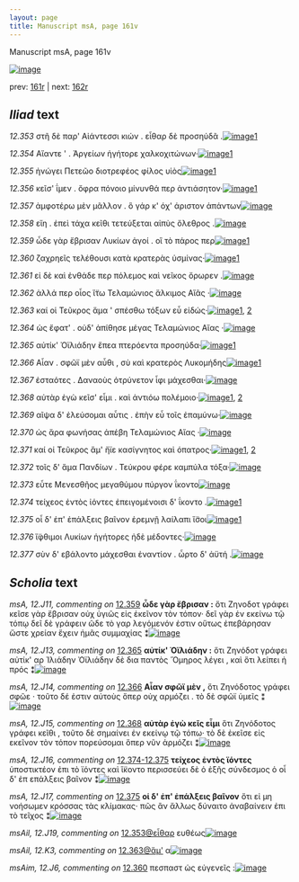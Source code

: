 ```yaml
---
layout: page
title: Manuscript msA, page 161v
---
```


Manuscript msA, page 161v

[![image](http://www.homermultitext.org/iipsrv?OBJ=IIP,1.0&FIF=/project/homer/pyramidal/deepzoom/hmt/vaimg/2017a/VA161VN_0663.tif&WID=100&CVT=JPEG)](http://www.homermultitext.org/ict2/?urn=urn:cite2:hmt:vaimg.2017a:VA161VN_0663)

prev:  [161r](../161r/) | next:  [162r](../162r/)

## *Iliad* text

*12.353* <a id="12.353"/> στῆ δὲ παρ' Αἰάντεσσι κιών . εἶθαρ δὲ προσηύδᾶ .[![image](http://www.homermultitext.org/iipsrv?OBJ=IIP,1.0&FIF=/project/homer/pyramidal/deepzoom/hmt/vaimg/2017a/VA161VN_0663.tif&RGN=0.478,0.2222,0.419,0.021&WID=1000&CVT=JPEG)](http://www.homermultitext.org/ict2/?urn=urn:cite2:hmt:vaimg.2017a:VA161VN_0663@0.478,0.2222,0.419,0.021)[1](#msAil_12.J19)

*12.354* <a id="12.354"/> Αἴαντε ' . Ἀργείων ἡγήτορε χαλκοχιτώνων·[![image](http://www.homermultitext.org/iipsrv?OBJ=IIP,1.0&FIF=/project/homer/pyramidal/deepzoom/hmt/vaimg/2017a/VA161VN_0663.tif&RGN=0.477,0.2417,0.398,0.0248&WID=1000&CVT=JPEG)](http://www.homermultitext.org/ict2/?urn=urn:cite2:hmt:vaimg.2017a:VA161VN_0663@0.477,0.2417,0.398,0.0248)[1](#msAil_12.K2)

*12.355* <a id="12.355"/> ἠνώγει Πετεῶο διοτρεφέος φίλος υἱὸς[![image](http://www.homermultitext.org/iipsrv?OBJ=IIP,1.0&FIF=/project/homer/pyramidal/deepzoom/hmt/vaimg/2017a/VA161VN_0663.tif&RGN=0.481,0.2613,0.35,0.024&WID=1000&CVT=JPEG)](http://www.homermultitext.org/ict2/?urn=urn:cite2:hmt:vaimg.2017a:VA161VN_0663@0.481,0.2613,0.35,0.024)[1](#msAil_12.J20)

*12.356* <a id="12.356"/> κεῖσ' ΐμεν . ὄφρα πόνοιο μίνυνθά περ ἀντιάσητον·[![image](http://www.homermultitext.org/iipsrv?OBJ=IIP,1.0&FIF=/project/homer/pyramidal/deepzoom/hmt/vaimg/2017a/VA161VN_0663.tif&RGN=0.483,0.2815,0.425,0.0218&WID=1000&CVT=JPEG)](http://www.homermultitext.org/ict2/?urn=urn:cite2:hmt:vaimg.2017a:VA161VN_0663@0.483,0.2815,0.425,0.0218)[1](#msAil_12.J21)

*12.357* <a id="12.357"/> ἀμφοτέρω μὲν μᾶλλον . ὃ γάρ κ' όχ' άριστον ἁπάντων[![image](http://www.homermultitext.org/iipsrv?OBJ=IIP,1.0&FIF=/project/homer/pyramidal/deepzoom/hmt/vaimg/2017a/VA161VN_0663.tif&RGN=0.483,0.298,0.424,0.0233&WID=1000&CVT=JPEG)](http://www.homermultitext.org/ict2/?urn=urn:cite2:hmt:vaimg.2017a:VA161VN_0663@0.483,0.298,0.424,0.0233)

*12.358* <a id="12.358"/> εἴη . ἐπεὶ τάχα κεῖθι τετεύξεται αἰπὺς ὄλεθρος .[![image](http://www.homermultitext.org/iipsrv?OBJ=IIP,1.0&FIF=/project/homer/pyramidal/deepzoom/hmt/vaimg/2017a/VA161VN_0663.tif&RGN=0.481,0.3183,0.419,0.0233&WID=1000&CVT=JPEG)](http://www.homermultitext.org/ict2/?urn=urn:cite2:hmt:vaimg.2017a:VA161VN_0663@0.481,0.3183,0.419,0.0233)

*12.359* <a id="12.359"/> ὧδε γὰρ ἔβρισαν Λυκίων ἀγοί . οἳ τὸ πάρος περ[![image](http://www.homermultitext.org/iipsrv?OBJ=IIP,1.0&FIF=/project/homer/pyramidal/deepzoom/hmt/vaimg/2017a/VA161VN_0663.tif&RGN=0.462,0.3371,0.428,0.0233&WID=1000&CVT=JPEG)](http://www.homermultitext.org/ict2/?urn=urn:cite2:hmt:vaimg.2017a:VA161VN_0663@0.462,0.3371,0.428,0.0233)[1](#msA_12.J11)

*12.360* <a id="12.360"/> ζαχρηεῖς τελέθουσι κατὰ κρατερὰς ὑσμίνας·[![image](http://www.homermultitext.org/iipsrv?OBJ=IIP,1.0&FIF=/project/homer/pyramidal/deepzoom/hmt/vaimg/2017a/VA161VN_0663.tif&RGN=0.479,0.3574,0.44,0.024&WID=1000&CVT=JPEG)](http://www.homermultitext.org/ict2/?urn=urn:cite2:hmt:vaimg.2017a:VA161VN_0663@0.479,0.3574,0.44,0.024)[1](#msAim_12.J6)

*12.361* <a id="12.361"/> εἰ δὲ καὶ ἐνθάδε περ πόλεμος καὶ νεῖκος ὄρωρεν .[![image](http://www.homermultitext.org/iipsrv?OBJ=IIP,1.0&FIF=/project/homer/pyramidal/deepzoom/hmt/vaimg/2017a/VA161VN_0663.tif&RGN=0.481,0.3746,0.445,0.021&WID=1000&CVT=JPEG)](http://www.homermultitext.org/ict2/?urn=urn:cite2:hmt:vaimg.2017a:VA161VN_0663@0.481,0.3746,0.445,0.021)

*12.362* <a id="12.362"/> ἀλλά περ οἶος ἴ̈τω Τελαμώνιος ἄλκιμος Αἴᾶς ·[![image](http://www.homermultitext.org/iipsrv?OBJ=IIP,1.0&FIF=/project/homer/pyramidal/deepzoom/hmt/vaimg/2017a/VA161VN_0663.tif&RGN=0.478,0.3919,0.425,0.0255&WID=1000&CVT=JPEG)](http://www.homermultitext.org/ict2/?urn=urn:cite2:hmt:vaimg.2017a:VA161VN_0663@0.478,0.3919,0.425,0.0255)

*12.363* <a id="12.363"/> καί οἱ Τεῦκρος ἅμα ' σπέσθω τόξων εὖ εἰδώς·[![image](http://www.homermultitext.org/iipsrv?OBJ=IIP,1.0&FIF=/project/homer/pyramidal/deepzoom/hmt/vaimg/2017a/VA161VN_0663.tif&RGN=0.476,0.4114,0.403,0.024&WID=1000&CVT=JPEG)](http://www.homermultitext.org/ict2/?urn=urn:cite2:hmt:vaimg.2017a:VA161VN_0663@0.476,0.4114,0.403,0.024)[1](#msAil_12.K3), [2](#msA_12.J12)

*12.364* <a id="12.364"/> ὡς ἔφατ' . οὐδ' ἀπίθησε μέγας Τελαμώνιος Αἴας ·[![image](http://www.homermultitext.org/iipsrv?OBJ=IIP,1.0&FIF=/project/homer/pyramidal/deepzoom/hmt/vaimg/2017a/VA161VN_0663.tif&RGN=0.471,0.4294,0.456,0.024&WID=1000&CVT=JPEG)](http://www.homermultitext.org/ict2/?urn=urn:cite2:hmt:vaimg.2017a:VA161VN_0663@0.471,0.4294,0.456,0.024)

*12.365* <a id="12.365"/> αὐτίκ' Ὀϊλιάδην ἔπεα πτερόεντα προσηύδα·[![image](http://www.homermultitext.org/iipsrv?OBJ=IIP,1.0&FIF=/project/homer/pyramidal/deepzoom/hmt/vaimg/2017a/VA161VN_0663.tif&RGN=0.458,0.4489,0.445,0.0195&WID=1000&CVT=JPEG)](http://www.homermultitext.org/ict2/?urn=urn:cite2:hmt:vaimg.2017a:VA161VN_0663@0.458,0.4489,0.445,0.0195)[1](#msA_12.J13)

*12.366* <a id="12.366"/> Αἶαν . σφῶϊ μὲν αὖθι , σὺ καὶ κρατερὸς Λυκομήδης[![image](http://www.homermultitext.org/iipsrv?OBJ=IIP,1.0&FIF=/project/homer/pyramidal/deepzoom/hmt/vaimg/2017a/VA161VN_0663.tif&RGN=0.466,0.4662,0.455,0.024&WID=1000&CVT=JPEG)](http://www.homermultitext.org/ict2/?urn=urn:cite2:hmt:vaimg.2017a:VA161VN_0663@0.466,0.4662,0.455,0.024)[1](#msA_12.J14)

*12.367* <a id="12.367"/> ἑσταότες . Δαναοὺς ὀτρύνετον ἶφι μάχεσθαι·[![image](http://www.homermultitext.org/iipsrv?OBJ=IIP,1.0&FIF=/project/homer/pyramidal/deepzoom/hmt/vaimg/2017a/VA161VN_0663.tif&RGN=0.477,0.4842,0.397,0.0255&WID=1000&CVT=JPEG)](http://www.homermultitext.org/ict2/?urn=urn:cite2:hmt:vaimg.2017a:VA161VN_0663@0.477,0.4842,0.397,0.0255)

*12.368* <a id="12.368"/> αὐτὰρ ἐγὼ κεῖσ' εἶμι . καὶ ἀντιόω πολέμοιο·[![image](http://www.homermultitext.org/iipsrv?OBJ=IIP,1.0&FIF=/project/homer/pyramidal/deepzoom/hmt/vaimg/2017a/VA161VN_0663.tif&RGN=0.46,0.5045,0.42,0.024&WID=1000&CVT=JPEG)](http://www.homermultitext.org/ict2/?urn=urn:cite2:hmt:vaimg.2017a:VA161VN_0663@0.46,0.5045,0.42,0.024)[1](#msA_12.J15), [2](#msAil_12.J22)

*12.369* <a id="12.369"/> αῖψα δ' ἐλεύσομαι αὖτις . ἐπὴν εὖ τοῖς ἐπαμύνω·[![image](http://www.homermultitext.org/iipsrv?OBJ=IIP,1.0&FIF=/project/homer/pyramidal/deepzoom/hmt/vaimg/2017a/VA161VN_0663.tif&RGN=0.479,0.5225,0.426,0.021&WID=1000&CVT=JPEG)](http://www.homermultitext.org/ict2/?urn=urn:cite2:hmt:vaimg.2017a:VA161VN_0663@0.479,0.5225,0.426,0.021)

*12.370* <a id="12.370"/> ὡς ἄρα φωνήσας ἀπέβη Τελαμώνιος Αἴας ·[![image](http://www.homermultitext.org/iipsrv?OBJ=IIP,1.0&FIF=/project/homer/pyramidal/deepzoom/hmt/vaimg/2017a/VA161VN_0663.tif&RGN=0.476,0.5428,0.403,0.024&WID=1000&CVT=JPEG)](http://www.homermultitext.org/ict2/?urn=urn:cite2:hmt:vaimg.2017a:VA161VN_0663@0.476,0.5428,0.403,0.024)

*12.371* <a id="12.371"/> καί οἱ Τεῦκρος ἅμ' ἤϊε κασίγνητος καὶ όπατρος·[![image](http://www.homermultitext.org/iipsrv?OBJ=IIP,1.0&FIF=/project/homer/pyramidal/deepzoom/hmt/vaimg/2017a/VA161VN_0663.tif&RGN=0.456,0.5601,0.477,0.0225&WID=1000&CVT=JPEG)](http://www.homermultitext.org/ict2/?urn=urn:cite2:hmt:vaimg.2017a:VA161VN_0663@0.456,0.5601,0.477,0.0225)[1](#msAim_12.J7), [2](#msAil_12.J23)

*12.372* <a id="12.372"/> τοῖς δ' ἅμα Πανδίων . Τεύκρου φέρε καμπύλα τόξα·[![image](http://www.homermultitext.org/iipsrv?OBJ=IIP,1.0&FIF=/project/homer/pyramidal/deepzoom/hmt/vaimg/2017a/VA161VN_0663.tif&RGN=0.479,0.5796,0.457,0.0308&WID=1000&CVT=JPEG)](http://www.homermultitext.org/ict2/?urn=urn:cite2:hmt:vaimg.2017a:VA161VN_0663@0.479,0.5796,0.457,0.0308)

*12.373* <a id="12.373"/> εὖτε Μενεσθῆος μεγαθύμου πύργον ΐκοντο[![image](http://www.homermultitext.org/iipsrv?OBJ=IIP,1.0&FIF=/project/homer/pyramidal/deepzoom/hmt/vaimg/2017a/VA161VN_0663.tif&RGN=0.48,0.5983,0.394,0.0218&WID=1000&CVT=JPEG)](http://www.homermultitext.org/ict2/?urn=urn:cite2:hmt:vaimg.2017a:VA161VN_0663@0.48,0.5983,0.394,0.0218)

*12.374* <a id="12.374"/> τείχεος ἐντὸς ἰόντες ἐπειγομένοισι δ' ΐκοντο .[![image](http://www.homermultitext.org/iipsrv?OBJ=IIP,1.0&FIF=/project/homer/pyramidal/deepzoom/hmt/vaimg/2017a/VA161VN_0663.tif&RGN=0.48,0.6156,0.418,0.024&WID=1000&CVT=JPEG)](http://www.homermultitext.org/ict2/?urn=urn:cite2:hmt:vaimg.2017a:VA161VN_0663@0.48,0.6156,0.418,0.024)[1](#msAil_12.J24)

*12.375* <a id="12.375"/> οἷ δ' ἐπ' ἐπάλξεις βαῖνον ἐρεμνῇ λαίλαπι ἴ̈σοι[![image](http://www.homermultitext.org/iipsrv?OBJ=IIP,1.0&FIF=/project/homer/pyramidal/deepzoom/hmt/vaimg/2017a/VA161VN_0663.tif&RGN=0.476,0.6336,0.439,0.027&WID=1000&CVT=JPEG)](http://www.homermultitext.org/ict2/?urn=urn:cite2:hmt:vaimg.2017a:VA161VN_0663@0.476,0.6336,0.439,0.027)[1](#msA_12.J17)

*12.376* <a id="12.376"/> ἴ̈φθιμοι Λυκίων ἡγήτορες ἠδὲ μέδοντες·[![image](http://www.homermultitext.org/iipsrv?OBJ=IIP,1.0&FIF=/project/homer/pyramidal/deepzoom/hmt/vaimg/2017a/VA161VN_0663.tif&RGN=0.483,0.6547,0.403,0.024&WID=1000&CVT=JPEG)](http://www.homermultitext.org/ict2/?urn=urn:cite2:hmt:vaimg.2017a:VA161VN_0663@0.483,0.6547,0.403,0.024)

*12.377* <a id="12.377"/> σὺν δ' εβάλοντο μάχεσθαι ἐναντίον . ὦρτο δ' ἀϋτή .[![image](http://www.homermultitext.org/iipsrv?OBJ=IIP,1.0&FIF=/project/homer/pyramidal/deepzoom/hmt/vaimg/2017a/VA161VN_0663.tif&RGN=0.484,0.6704,0.432,0.027&WID=1000&CVT=JPEG)](http://www.homermultitext.org/ict2/?urn=urn:cite2:hmt:vaimg.2017a:VA161VN_0663@0.484,0.6704,0.432,0.027)

## *Scholia* text

*msA, 12.J11, commenting on* [12.359](#12.359)  <a id="msA_12.J11"/> **ὧδε γὰρ ἔβρισαν :** ὅτι Ζηνοδοτ γράφει κεῖσε γὰρ ἔβρισαν οὐχ ὑγιῶς εἰς ἐκεῖνον τὸν τόπον· δεῖ γὰρ ἐν εκείνω τῷ τόπῳ δεῖ δὲ γράφειν ῶδε τὸ γαρ λεγόμενόν ἐστιν οὕτως ἐπεβάρησαν ὥστε χρείαν ἔχειν ἡμᾶς συμμαχίας ⁑[![image](http://www.homermultitext.org/iipsrv?OBJ=IIP,1.0&FIF=/project/homer/pyramidal/deepzoom/hmt/vaimg/2017a/VA161VN_0663.tif&RGN=0.216,0.3356,0.223,0.0766&WID=1000&CVT=JPEG)](http://www.homermultitext.org/ict2/?urn=urn:cite2:hmt:vaimg.2017a:VA161VN_0663@0.216,0.3356,0.223,0.0766)

*msA, 12.J13, commenting on* [12.365](#12.365)  <a id="msA_12.J13"/> **αὐτίκ' Ὀϊλιάδην :** ὅτι Ζηνόδοτ γράφει αὐτίκ' αρ Ἰλιάδην Ὀϊλιάδην δὲ δια παντὸς Ὅμηρος λέγει , καὶ ὅτι λείπει ἡ πρός ⁑[![image](http://www.homermultitext.org/iipsrv?OBJ=IIP,1.0&FIF=/project/homer/pyramidal/deepzoom/hmt/vaimg/2017a/VA161VN_0663.tif&RGN=0.215,0.4377,0.221,0.0548&WID=1000&CVT=JPEG)](http://www.homermultitext.org/ict2/?urn=urn:cite2:hmt:vaimg.2017a:VA161VN_0663@0.215,0.4377,0.221,0.0548)

*msA, 12.J14, commenting on* [12.366](#12.366)  <a id="msA_12.J14"/> **Αἶαν σφῶϊ μὲν ,** ὅτι Ζηνόδοτος γράφει σφῶε · τοῦτο δέ ἐστιν αὐτοὺς ὅπερ οὐχ αρμόζει . τὸ δὲ σφῶϊ ὑμεῖς ⁑[![image](http://www.homermultitext.org/iipsrv?OBJ=IIP,1.0&FIF=/project/homer/pyramidal/deepzoom/hmt/vaimg/2017a/VA161VN_0663.tif&RGN=0.212,0.4872,0.225,0.039&WID=1000&CVT=JPEG)](http://www.homermultitext.org/ict2/?urn=urn:cite2:hmt:vaimg.2017a:VA161VN_0663@0.212,0.4872,0.225,0.039)

*msA, 12.J15, commenting on* [12.368](#12.368)  <a id="msA_12.J15"/> **αὐτὰρ ἐγὼ κεῖς εἶμι** ὅτι Ζηνόδοτος γράφει κεῖθι , τοῦτο δὲ σημαίνει ἐν εκείνῳ τῷ τόπω· τὸ δὲ ἐκεῖσε εἰς εκεῖνον τὸν τόπον πορεύσομαι ὅπερ νῦν ἁρμόζει ⁑[![image](http://www.homermultitext.org/iipsrv?OBJ=IIP,1.0&FIF=/project/homer/pyramidal/deepzoom/hmt/vaimg/2017a/VA161VN_0663.tif&RGN=0.215,0.5218,0.214,0.0631&WID=1000&CVT=JPEG)](http://www.homermultitext.org/ict2/?urn=urn:cite2:hmt:vaimg.2017a:VA161VN_0663@0.215,0.5218,0.214,0.0631)

*msA, 12.J16, commenting on* [12.374-12.375](#12.374-12.375)  <a id="msA_12.J16"/> **τείχεος ἐντὸς ϊόντες** ὑποστικτέον ἐπι τὸ ϊόντες καὶ ἵ̈κοντο περισσεύει δὲ ὁ ἑξῆς σύνδεσμος ὁ οἷ δ' ἐπ επάλξεις βαῖνον ⁑[![image](http://www.homermultitext.org/iipsrv?OBJ=IIP,1.0&FIF=/project/homer/pyramidal/deepzoom/hmt/vaimg/2017a/VA161VN_0663.tif&RGN=0.216,0.5766,0.213,0.0556&WID=1000&CVT=JPEG)](http://www.homermultitext.org/ict2/?urn=urn:cite2:hmt:vaimg.2017a:VA161VN_0663@0.216,0.5766,0.213,0.0556)

*msA, 12.J17, commenting on* [12.375](#12.375)  <a id="msA_12.J17"/> **οἱ δ' ἐπ' ἐπάλξεις βαῖνον** ὅτι εἰ μη νοήσωμεν κρόσσας τὰς κλίμακας· πῶς ἂν ἄλλως δύναιτο ἀναβαίνειν ἐπι τὸ τεῖχος ⁑[![image](http://www.homermultitext.org/iipsrv?OBJ=IIP,1.0&FIF=/project/homer/pyramidal/deepzoom/hmt/vaimg/2017a/VA161VN_0663.tif&RGN=0.227,0.6269,0.209,0.0488&WID=1000&CVT=JPEG)](http://www.homermultitext.org/ict2/?urn=urn:cite2:hmt:vaimg.2017a:VA161VN_0663@0.227,0.6269,0.209,0.0488)

*msAil, 12.J19, commenting on* [12.353@εἶθαρ](#12.353@εἶθαρ)  <a id="msAil_12.J19"/> ευθέως[![image](http://www.homermultitext.org/iipsrv?OBJ=IIP,1.0&FIF=/project/homer/pyramidal/deepzoom/hmt/vaimg/2017a/VA161VN_0663.tif&RGN=0.742,0.22,0.04,0.0113&WID=1000&CVT=JPEG)](http://www.homermultitext.org/ict2/?urn=urn:cite2:hmt:vaimg.2017a:VA161VN_0663@0.742,0.22,0.04,0.0113)

*msAil, 12.K3, commenting on* [12.363@ἅμ'](#12.363@ἅμ')  <a id="msAil_12.K3"/> α[![image](http://www.homermultitext.org/iipsrv?OBJ=IIP,1.0&FIF=/project/homer/pyramidal/deepzoom/hmt/vaimg/2017a/VA161VN_0663.tif&RGN=0.644,0.4117,0.019,0.0105&WID=1000&CVT=JPEG)](http://www.homermultitext.org/ict2/?urn=urn:cite2:hmt:vaimg.2017a:VA161VN_0663@0.644,0.4117,0.019,0.0105)

*msAim, 12.J6, commenting on* [12.360](#12.360)  <a id="msAim_12.J6"/> πεσπαστ ὡς εὐγενεῖς :[![image](http://www.homermultitext.org/iipsrv?OBJ=IIP,1.0&FIF=/project/homer/pyramidal/deepzoom/hmt/vaimg/2017a/VA161VN_0663.tif&RGN=0.438,0.3619,0.043,0.0188&WID=1000&CVT=JPEG)](http://www.homermultitext.org/ict2/?urn=urn:cite2:hmt:vaimg.2017a:VA161VN_0663@0.438,0.3619,0.043,0.0188)